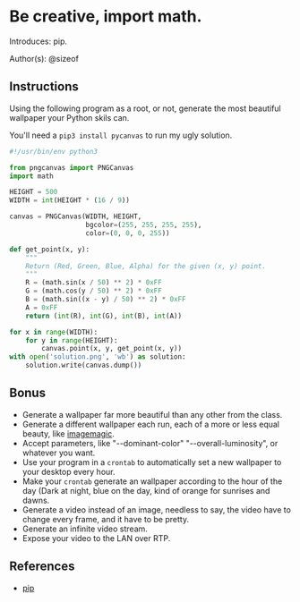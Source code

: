 # Be creative, import math.

Introduces: pip.

Author(s): @sizeof

## Instructions

Using the following program as a root, or not, generate the most
beautiful wallpaper your Python skils can.

You'll need a `pip3 install pycanvas` to run my ugly solution.

```python
#!/usr/bin/env python3

from pngcanvas import PNGCanvas
import math

HEIGHT = 500
WIDTH = int(HEIGHT * (16 / 9))

canvas = PNGCanvas(WIDTH, HEIGHT,
                   bgcolor=(255, 255, 255, 255),
                   color=(0, 0, 0, 255))

def get_point(x, y):
    """
    Return (Red, Green, Blue, Alpha) for the given (x, y) point.
    """
    R = (math.sin(x / 50) ** 2) * 0xFF
    G = (math.cos(y / 50) ** 2) * 0xFF
    B = (math.sin((x - y) / 50) ** 2) * 0xFF
    A = 0xFF
    return (int(R), int(G), int(B), int(A))

for x in range(WIDTH):
    for y in range(HEIGHT):
        canvas.point(x, y, get_point(x, y))
with open('solution.png', 'wb') as solution:
    solution.write(canvas.dump())
```

## Bonus

 - Generate a wallpaper far more beautiful than any other from the class.
 - Generate a different wallpaper each run, each of a more or less equal beauty, like [imagemagic](http://www.imagemagick.org/Usage/backgrounds/).
 - Accept parameters, like "--dominant-color" "--overall-luminosity", or whatever you want.
 - Use your program in a `crontab` to automatically set a new wallpaper to your desktop every hour.
 - Make your `crontab` generate an wallpaper according to the hour of the day (Dark at night, blue on the day, kind of orange for sunrises and dawns.
 - Generate a video instead of an image, needless to say, the video have to change every frame, and it have to be pretty.
 - Generate an infinite video stream.
 - Expose your video to the LAN over RTP.

## References
 - [pip](https://pip.pypa.io/en/latest/)
